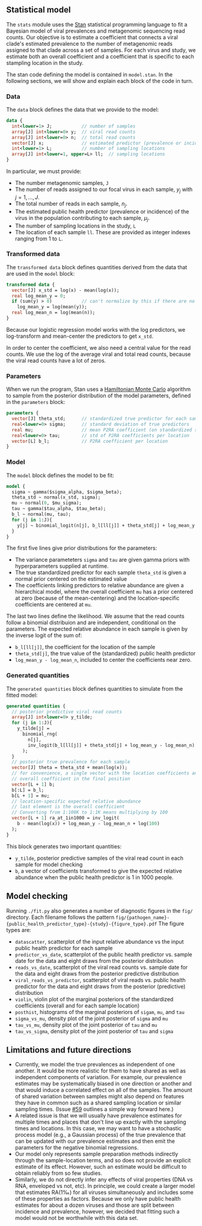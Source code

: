 ## Statistical model

The `stats` module uses the [Stan](https://mc-stan.org/) statistical programming language to fit a Bayesian model of viral prevalences and metagenomic sequencing read counts.
Our objective is to estimate a coefficient that connects a viral clade's estimated prevalence to the number of metagenomic reads assigned to that clade across a set of samples.
For each virus and study, we estimate both an overall coefficient and a coefficient that is specific to each stampling location in the study.

The stan code defining the model is contained in `model.stan`.
In the following sections, we will show and explain each block of the code in turn.

### Data

The `data` block defines the data that we provide to the model:

```stan
data {
  int<lower=1> J;           // number of samples
  array[J] int<lower=0> y;  // viral read counts
  array[J] int<lower=0> n;  // total read counts
  vector[J] x;              // estimated predictor (prevalence or incidence)
  int<lower=1> L;           // number of sampling locations
  array[J] int<lower=1, upper=L> ll;  // sampling locations
}
```

In particular, we must provide:

- The number metagenomic samples, `J`
- The number of reads assigned to our focal virus in each sample, $y_j$ with $j = 1, \ldots, J$. 
- The total number of reads in each sample, $n_j$.
- The estimated public health predictor (prevalence or incidence) of the virus in the population contributing to each sample, $\mu_j$.
- The number of sampling locations in the study, `L`
- The location of each sample `ll`. These are provided as integer indexes ranging from 1 to `L`.

### Transformed data

The `transformed data` block defines quantities derived from the data that are used in the `model` block:

```stan
transformed data {
  vector[J] x_std = log(x) - mean(log(x));
  real log_mean_y = 0;
  if (sum(y) > 0)           // can't normalize by this if there are no viral reads
    log_mean_y = log(mean(y));
  real log_mean_n = log(mean(n));
}
```

Because our logistic regression model works with the log predictors, we log-transform and mean-center the predictors to get `x_std`.

In order to center the coefficient, we also need a central value for the read counts.
We use the log of the average viral and total read counts, because the viral read counts have a lot of zeros.

### Parameters

When we run the program, Stan uses a [Hamiltonian Monte Carlo](https://en.wikipedia.org/wiki/Hamiltonian_Monte_Carlo) algorithm to sample from the posterior distribution of the model parameters, defined in the `parameters` block: 

```stan
parameters {
  vector[J] theta_std;      // standardized true predictor for each sample
  real<lower=0> sigma;      // standard deviation of true predictors
  real mu;                  // mean P2RA coefficient (on standardized scale)
  real<lower=0> tau;        // std of P2RA coefficients per location
  vector[L] b_l;            // P2RA coefficient per location
}
```

### Model

The `model` block defines the model to be fit:

```stan
model {
  sigma ~ gamma($sigma_alpha, $sigma_beta);
  theta_std ~ normal(x_std, sigma);
  mu ~ normal(0, $mu_sigma);
  tau ~ gamma($tau_alpha, $tau_beta);
  b_l ~ normal(mu, tau);
  for (j in 1:J){
    y[j] ~ binomial_logit(n[j], b_l[ll[j]] + theta_std[j] + log_mean_y - log_mean_n);
  }
}
```

The first five lines give prior distributions for the parameters:

* The variance parameteters `sigma` and `tau` are given gamma priors with hyperparameters supplied at runtime.
* The true standardized predictor for each sample `theta_std` is given a normal prior centered on the estimated value
* The coefficients linking predictors to relative abundance are given a hierarchical model, where the overall coefficient `mu` has a prior centered at zero (because of the mean-centering) and the location-specific coefficients are centered at `mu`.

The last two lines define the likelihood.
We assume that the read counts follow a binomial distribuion and are independent, conditional on the parameters.
The expected relative abundance in each sample is given by the inverse logit of the sum of:

* `b_l[ll[j]]`, the coefficient for the location of the sample
* `theta_std[j]`, the true value of the (standardized) public health predictor
* `log_mean_y - log_mean_n`, included to center the coefficients near zero.

### Generated quantities

The `generated quantities` block defines quantities to simulate from the fitted model:

```stan
generated quantities {
  // posterior predictive viral read counts
  array[J] int<lower=0> y_tilde;
  for (j in 1:J){
    y_tilde[j] =
      binomial_rng(
        n[j],
        inv_logit(b_l[ll[j]] + theta_std[j] + log_mean_y - log_mean_n)
      );
  }
  // posterior true prevalence for each sample
  vector[J] theta = theta_std + mean(log(x));
  // for convenience, a single vector with the location coefficients and
  // overall coefficient in the final position
  vector[L + 1] b;
  b[:L] = b_l;
  b[L + 1] = mu;
  // location-specific expected relative abundance
  // last element is the overall coefficient
  // Converting from 1:100K to 1:1K means multiplying by 100
  vector[L + 1] ra_at_1in1000 = inv_logit(
    b - mean(log(x)) + log_mean_y - log_mean_n + log(100)
  );
}
```

This block generates two important quantities:
* `y_tilde`, posterior predictive samples of the viral read count in each sample for model checking
*  `b`, a vector of coefficients transformed to give the expected relative abundance when the public health predictor is 1 in 1000 people.

## Model checking

Running `./fit.py` also generates a number of diagnostic figures in the `fig/` directory.
Each filename follows the pattern `fig/{pathogen_name}-{public_health_predictor_type}-{study}-{figure_type}.pdf`
The figure types are:

* `datascatter`, scatterplot of the input relative abundance vs the input public health predictor for each sample
* `predictor_vs_date`, scatterplot of the public health predictor vs. sample date for the data and eight draws from the posterior distribution
* `reads_vs_date`, scatterplot of the viral read counts vs. sample date for the data and eight draws from the posterior predictive distribution
* `viral_reads_vs_predictor`, scatterplot of viral reads vs. public health predictor for the data and eight draws from the posterior (predictive) distribution
* `violin`, violin plot of the marginal posteriors of the standardized coefficients (overall and for each sample location)
* `posthist`, histograms of the marginal posteriors of `sigam`, `mu`, and `tau`
* `sigma_vs_mu`, density plot of the joint posterior of `sigma` and `mu`
* `tau_vs_mu`, density plot of the joint posterior of `tau` and `mu`
* `tau_vs_sigma`, density plot of the joint posterior of `tau` and `sigma`
  
## Limitations and future directions

* Currently, we model the true prevalences as independent of one another.
It would be more realistic for them to have shared as well as independent components of variation.
For example, our prevalence estimates may be systematically biased in one direction or another and that would induce a correlated effect on all of the samples.
The amount of shared variation between samples might also depend on features they have in common such as a shared sampling location or similar sampling times.
(Issue [#59](https://github.com/naobservatory/p2ra/issues/59) outlines a simple way forward here.)
* A related issue is that we will usually have prevalence estimates for multiple times and places that don't line up exactly with the sampling times and locations.
In this case, we may want to have a stochastic process model (e.g., a Gaussian process) of the true prevalence that can be updated with our prevalence estimates and then emit the parameters for the negative binomial regressions.
* Our model only represents sample preparation methods indirectly through the sample-location terms, and so does not provide an explicit estimate of its effect. However, such an estimate would be difficult to obtain reliably from so few studies.
* Similarly, we do not directly infer any effects of viral properties (DNA vs RNA, enveloped vs not, etc). In principle, we could create a larger model that estimates RA(1‰) for all viruses simultaneously and includes some of these properties as factors. Because we only have public health estimates for about a dozen viruses and those are split between incidence and prevalence, however, we decided that fitting such a model would not be worthwhile with this data set.
